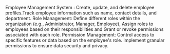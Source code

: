 Employee Management System : Create, update, and delete employee profiles.Track employee information such as name, contact details, and department.
Role Management:
Define different roles within the organization (e.g., Administrator, Manager, Employee), Assign roles to employees based on their responsibilities and Grant or revoke permissions associated with each role.
Permission Management:
Control access to specific features or data based on the employee's role.
Implement granular permissions to ensure data security and privacy.
